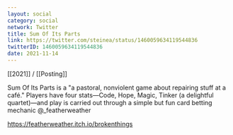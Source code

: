 ```yaml
---
layout: social
category: social
network: Twitter
title: Sum Of Its Parts
link: https://twitter.com/steinea/status/1460059634119544836
twitterID: 1460059634119544836
date: 2021-11-14
---
```


[[2021]] / [[Posting]]

Sum Of Its Parts is a "a pastoral, nonviolent game about repairing stuff at a café." Players have four stats—Code, Hope, Magic, Tinker (a delightful quartet)—and play is carried out through a simple but fun card betting mechanic @_featherweather

<https://featherweather.itch.io/brokenthings>
